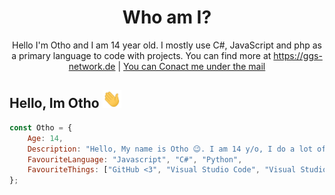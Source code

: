 <!-- You found this secret 👏 -->
<!--
    My secret things lol
    
    - I code more hours 
    - I am a gamer too 
    - I play Call of Duty Modern Warfare 2019, Call of Duty Modern Warfare 2, Call of Duty Black Ops 2 and Warzone ;-;
    - This readme.md is created using GitHub Codespaces 👀
-->
    
<h1 align="center">Who am I?</h1>
<p align="center">Hello I'm Otho and I am 14 year old. I mostly use C#, JavaScript and php as a primary language to code with projects. You can find more at <a href="https://ggs-network.de">https://ggs-network.de</a> | <a href="mailto: ggservices@ggs-network.de">You can Conact me under the mail</a></p>

## Hello, Im Otho <img src="WaveIcon.gif" width="30px">

```js
const Otho = {
    Age: 14,
    Description: "Hello, My name is Otho 😉. I am 14 y/o, I do a lot of programming outside of school...",
    FavouriteLanguage: "Javascript", "C#", "Python",
    FavouriteThings: ["GitHub <3", "Visual Studio Code", "Visual Studio 2019", "NodeJS"]
}; 
```

